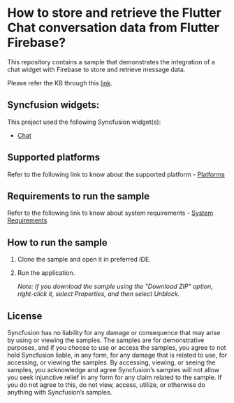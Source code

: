 # How to store and retrieve the Flutter Chat conversation data from Flutter Firebase?

This repository contains a sample that demonstrates the integration of a chat widget with Firebase to store and retrieve message data.

Please refer the KB through this [link]().

## Syncfusion widgets:

This project used the following Syncfusion widget(s):
* [Chat](https://www.syncfusion.com/flutter-widgets/flutter-chat)

## Supported platforms

Refer to the following link to know about the supported platform - [Platforms](https://help.syncfusion.com/flutter/system-requirements#supported-platforms)

## Requirements to run the sample

Refer to the following link to know about system requirements - [System Requirements](https://help.syncfusion.com/flutter/system-requirements)

## How to run the sample

1. Clone the sample and open it in preferred IDE.
2. Run the application.

   *Note: If you download the sample using the "Download ZIP" option, right-click it, select Properties, and then select Unblock.*

## License

Syncfusion has no liability for any damage or consequence that may arise by using or viewing the samples. The samples are for demonstrative purposes, and if you choose to use or access the samples, you agree to not hold Syncfusion liable, in any form, for any damage that is related to use, for accessing, or viewing the samples. By accessing, viewing, or seeing the samples, you acknowledge and agree Syncfusion’s samples will not allow you seek injunctive relief in any form for any claim related to the sample. If you do not agree to this, do not view, access, utilize, or otherwise do anything with Syncfusion’s samples.

